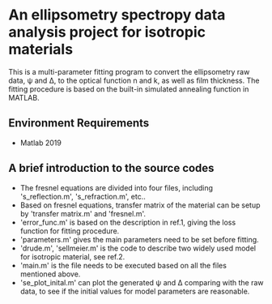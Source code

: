 # An ellipsometry spectropy data analysis project for isotropic materials
This is a multi-parameter fitting program to convert the ellipsometry raw data, ψ and Δ, to the optical function n and k, as well as film thickness. The fitting procedure is based on the built-in simulated annealing function in MATLAB.
## Environment Requirements
+ Matlab 2019
## A brief introduction to the source codes
+ The fresnel equations are divided into four files, including 's_reflection.m', 's_refraction.m', etc..
+ Based on fresnel equations, transfer matrix of the material can be setup by 'transfer matrix.m' and 'fresnel.m'.
+ 'error_func.m' is based on the description in ref.1, giving the loss function for fitting procedure.
+ 'parameters.m' gives the main parameters need to be set before fitting.
+ 'drude.m', 'sellmeier.m' is the code to describe two widely used model for isotropic material, see ref.2.
+ 'main.m' is the file needs to be executed based on all the files mentioned above.
+ 'se_plot_inital.m' can plot the generated ψ and Δ comparing with the raw data, to see if the initial values for model parameters are reasonable.
